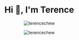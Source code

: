 <h1 align="center">Hi 👋, I'm Terence</h1>

<p align="center"><img  src="https://github-readme-stats.vercel.app/api?username=terencechew&show_icons=true&locale=en" alt="terencechew" /></p>

<p align="center"><img  src="https://github-readme-streak-stats.herokuapp.com/?user=terencechew&" alt="terencechew" /></p>
